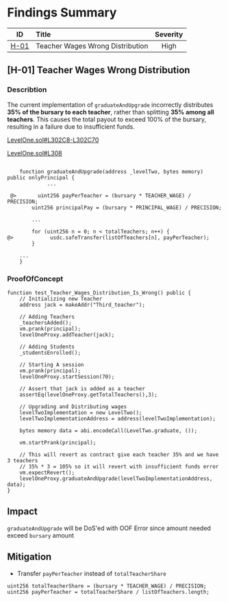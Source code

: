 # Findings Summary
|ID|Title|Severity|
|:-:|:---|:------:|
|[H-01](#h-01-teacher-wages-wrong-distribution)|Teacher Wages Wrong Distribution|High|


##  [H-01] Teacher Wages Wrong Distribution

### Describtion 
The current implementation of `graduateAndUpgrade` incorrectly distributes **35% of the bursary to each teacher**, rather than splitting **35% among all teachers**. This causes the total payout to exceed 100% of the bursary, resulting in a failure due to insufficient funds.

[LevelOne.sol#L302C8-L302C70](https://github.com/CodeHawks-Contests/2025-05-hawk-high/blob/3a7251910c31739505a8699c7a0fc1b7de2c30b5/src/LevelOne.sol#L302C8-L302C70)

[LevelOne.sol#L308](https://github.com/CodeHawks-Contests/2025-05-hawk-high/blob/3a7251910c31739505a8699c7a0fc1b7de2c30b5/src/LevelOne.sol#L308)

```solidity

    function graduateAndUpgrade(address _levelTwo, bytes memory) public onlyPrincipal {
             ...

 @>       uint256 payPerTeacher = (bursary * TEACHER_WAGE) / PRECISION;
        uint256 principalPay = (bursary * PRINCIPAL_WAGE) / PRECISION;

        ...

        for (uint256 n = 0; n < totalTeachers; n++) {
@>            usdc.safeTransfer(listOfTeachers[n], payPerTeacher);
        }

    ...
    }

```

### ProofOfConcept

```solidity
function test_Teacher_Wages_Distribution_Is_Wrong() public {
    // Initializing new Teacher
    address jack = makeAddr("Third_teacher");

    // Adding Teachers
    _teachersAdded();
    vm.prank(principal);
    levelOneProxy.addTeacher(jack);

    // Adding Students
    _studentsEnrolled();

    // Starting A session
    vm.prank(principal);
    levelOneProxy.startSession(70);

    // Assert that jack is added as a teacher
    assertEq(levelOneProxy.getTotalTeachers(),3);

    // Upgrading and Distributing wages
    levelTwoImplementation = new LevelTwo();
    levelTwoImplementationAddress = address(levelTwoImplementation);

    bytes memory data = abi.encodeCall(LevelTwo.graduate, ());

    vm.startPrank(principal);

    // This will revert as contract give each teacher 35% and we have 3 teachers
    // 35% * 3 = 105% so it will revert with insufficient funds error
    vm.expectRevert();
    levelOneProxy.graduateAndUpgrade(levelTwoImplementationAddress, data);
}

```

## Impact 
`graduateAndUpgrade` will be DoS'ed with OOF Error since amount needed exceed `bursary` amount

## Mitigation 

* Transfer `payPerTeacher` instead of `totalTeacherShare`
``` solidity
uint256 totalTeacherShare = (bursary * TEACHER_WAGE) / PRECISION;
uint256 payPerTeacher = totalTeacherShare / listOfTeachers.length;
```



